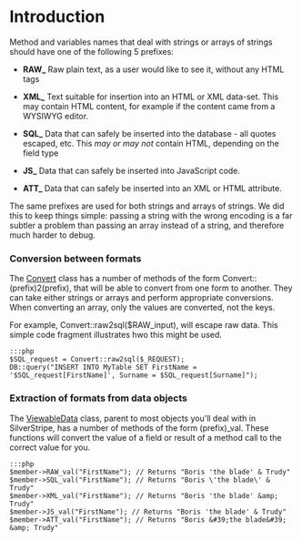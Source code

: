 # Introduction

Method and variables names that deal with strings or arrays of strings should have one of the following 5 prefixes:



*  **RAW_** Raw plain text, as a user would like to see it, without any HTML tags

*  **XML_** Text suitable for insertion into an HTML or XML data-set.  This may contain HTML content, for example if the
content came from a WYSIWYG editor.

*  **SQL_** Data that can safely be inserted into the database - all quotes escaped, etc.  This *may or may not* contain
HTML, depending on the field type

*  **JS_** Data that can safely be inserted into JavaScript code.

*  **ATT_** Data that can safely be inserted into an XML or HTML attribute.

The same prefixes are used for both strings and arrays of strings.  We did this to keep things simple: passing a string
with the wrong encoding is a far subtler a problem than passing an array instead of a string, and therefore much harder
to debug.

### Conversion between formats

The [Convert](Convert) class has a number of methods of the form Convert::(prefix)2(prefix), that will be able to
convert from one form to another.  They can take either strings or arrays and perform appropriate conversions.  When
converting an array, only the values are converted, not the keys.

For example, Convert::raw2sql($RAW_input), will escape raw data.  This simple code fragment illustrates hwo this might
be used.

	:::php
	$SQL_request = Convert::raw2sql($_REQUEST);
	DB::query("INSERT INTO MyTable SET FirstName = '$SQL_request[FirstName]', Surname = $SQL_request[Surname]");


### Extraction of formats from data objects

The [ViewableData](ViewableData) class, parent to most objects you'll deal with in SilverStripe, has a number of methods
of the form (prefix)_val.  These functions will convert the value of a field or result of a method call to the correct
value for you.

	:::php
	$member->RAW_val("FirstName"); // Returns "Boris 'the blade' & Trudy"
	$member->SQL_val("FirstName"); // Returns "Boris \'the blade\' & Trudy"
	$member->XML_val("FirstName"); // Returns "Boris 'the blade' &amp; Trudy"
	$member->JS_val("FirstName"); // Returns "Boris 'the blade' & Trudy"
	$member->ATT_val("FirstName"); // Returns "Boris &#39;the blade&#39; &amp; Trudy"

